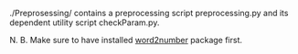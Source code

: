 ./Preprosessing/ contains a preprocessing script preprocessing.py and its dependent utility script checkParam.py.

N. B. Make sure to have installed [word2number](https://pypi.org/project/word2number/) package first.